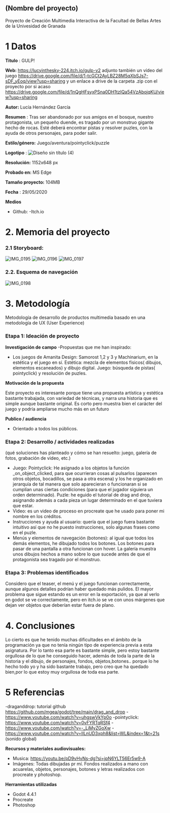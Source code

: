 ## (Nombre del proyecto)

Proyecto de Creación Multimedia Interactiva de la  Facultad de Bellas Artes de la Univesidad de Granada



# 1 Datos 



**Titulo** : GULP!

**Web:**   https://lucyinthesky-224.itch.io/gulp-v2 adjunto también un vídeo del juego https://drive.google.com/file/d/1-tcGCt2AyLBZ28M5qXbSJs7-sDF_yEoq/view?usp=sharing y un enlace a drive de la carpeta .zip con el proyecto por si acaso https://drive.google.com/file/d/1nQgHFsyxPSna0DH1tzIQa54VzAbojqKU/view?usp=sharing

**Autor:**  Lucía Hernández García

**Resumen** : Tras ser abandonado por sus amigos en el bosque, nuestro protagonista, un pequeño duende, es tragado por un monstruo gigante hecho de rocas. Esté deberá encontrar pistas y resolver puzles, con la ayuda de otros personajes, para poder salir.

**Estilo/género:**  Juego/aventura/pointyclick/puzzle


**Logotipo** : ![Diseño sin título (4)](https://github.com/user-attachments/assets/ab7da6bc-a3c3-4d9c-bd9a-ef869b91305b)



**Resolución:** 1152x648 px

**Probado en:**   MS Edge

**Tamaño proyecto:** 104MB 

**Fecha** : 29/05/2020

**Medios** 

- Github:
-Itch.io



# 2. Memoria del proyecto 

### 2.1 Storyboard: 

![IMG_0195](https://github.com/user-attachments/assets/19282fc3-e731-46ab-88a8-a303902d2be0)
![IMG_0196](https://github.com/user-attachments/assets/d12a1e78-f4df-4680-a068-5d5c222592df)
![IMG_0197](https://github.com/user-attachments/assets/e3c44d7d-aa6a-480a-80a7-5d63f7856660)







### 2.2. Esquema de navegación 



![IMG_0198](https://github.com/user-attachments/assets/a817afe5-b5e4-4dae-a3cb-49be64e29d92)








# 3. Metodología

Metodología de desarrollo de productos multimedia basado en una metodología de UX (User Experience)



### Etapa 1: Ideación de proyecto

**Investigación de campo** 
-Propuestas que me han inspirado:
  - Los juegos de Amanita Design: Samorost 1,2 y 3 y Machinarium, en la estética y el juego en sí. Estética: mezcla de elementos físicos( dibujos, elementos escaneados) y dibujo digital. Juego: búsqueda de pistas( pointyclick) y resolución de puzles.



**Motivación de la propuesta** 

Este proyecto es interesante porque tiene una propuesta artística y estética bastante trabajada, con variedad de técnicas, y narra una historia que es simple aunque bastante original. Es corto pero muestra bien el carácter del juego y podría ampliarse mucho más en un futuro



**Publico / audiencia**

- Orientado a todos los públicos.





### Etapa 2: Desarrollo / actividades realizadas

(qué soluciones has planteado y cómo se han resuelto: juego, galería de fotos, grabación de video, etc.)

- Juego: Pointyclick: He asignado a los objetos la función _on_object_clicked, para que ocurrieran cosas al pulsarlos (aparecen otros objetos, bocadillos, se pasa a otra escena) y los he organizado en jerarquía de tal manera que solo aparecieran o funcionaran si se cumplían unas ciertas condiciones (para que el jugador siguiera un orden determinado). Puzle: he eguido el tutorial de drag and drop, asignando además a cada pieza un lugar determinado en el que tuviera que estar.
- Video: es un video de proceso en procreate que he usado para poner mi nombre en los créditos.
- Instrucciones y ayuda al usuario: quería que el juego fuera bastante intuitivo así que no he puesto instrucciones, solo algunas frases como en el puzle.
- Menús y elementos de navegación (botones): al igual que todos los demás elementos, he dibujado todos los botones. Los botones para pasar de una pantalla a otra funcionan con hover. La galería muestra unos dibujos hechos a mano sobre lo que sucede antes de que el protagonista sea tragado por el monstruo.




### Etapa 3: Problemas identificados

Considero que  el teaser, el menú y el juego funcionan correctamente, aunque algunos detalles podrían haber quedado más pulidos. El mayor problema que sigue estando es un error en la exportación, ya que al verlo en godot se ve correctamente, pero en itch.io se ve con unos márgenes que dejan ver objetos que deberían estar fuera de plano.



# 4. Conclusiones 

Lo cierto es que he tenido muchas dificultades en el ámbito de la programación ya que no tenía ningún tipo de experiencia previa a esta asignatura. Por lo tanto esa parte es bastante simple, pero estoy bastante orgullosa de lo que he conseguido hacer, además de toda la parte de la historia y el dibujo, de personajes, fondos, objetos,botones.. porque lo he hecho todo yo y ha sido bastante trabajo, pero creo que ha quedado bien,por lo que estoy muy orgullosa de toda esa parte.







# 5 Referencias 

-draganddrop: tutorial github https://github.com/mgea/godot/tree/main/drag_and_drop
-https://www.youtube.com/watch?v=uhgswVkYp0o
-pointyclick: https://www.youtube.com/watch?v=0vFYRTqRSf4
-https://www.youtube.com/watch?v=-_LiMyZGoXw
-https://www.youtube.com/watch?v=lILnUD3xph8&list=WL&index=1&t=21s (sonido global)


**Recursos y materiales audiovisuales:**

* Musica:  https://youtu.be/pD9vHvNs-dg?si=jpN6YLT56Er5w9-A
* Imágenes:  Todas dibujadas pr mí. Fondos realizados a mano con acuarelas, objetos, personajes, botones y letras realizados con procreate y photoshop.


**Herramientas utilizadas**

- Godot 4.4.1
- Procreate
- Photoshop





